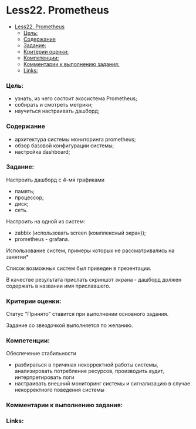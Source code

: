 # Less22. Prometheus
- [Less22. Prometheus](#less22-prometheus)
    - [Цель:](#цель)
    - [Содержание](#содержание)
    - [Задание:](#задание)
    - [Критерии оценки:](#критерии-оценки)
    - [Компетенции:](#компетенции)
    - [Комментарии к выполнению задания:](#комментарии-к-выполнению-задания)
    - [Links:](#links)

### Цель: 
- узнать, из чего состоит экосистема Prometheus;
- собирать и смотреть метрики;
- научиться настраивать дашборд;

### Содержание
- архитектура системы мониторинга prometheus;
- обзор базовой конфигурации системы;
- настройка dashboard;
### Задание:
Настроить дашборд с 4-мя графиками
  - память;
  - процессор;
  - диск;
  - сеть.

Настроить на одной из систем:
  - zabbix (использовать screen (комплексный экран));
  - prometheus - grafana.


Использование систем, примеры которых не рассматривались на занятии*

Список возможных систем был приведен в презентации.

В качестве результата прислать скриншот экрана - дашборд должен содержать в названии имя приславшего.  

### Критерии оценки:
Статус "Принято" ставится при выполнении основного задания.

Задание со звездочкой выполняется по желанию.

### Компетенции:
Обеспечение стабильности
   - разбираться в причинах некорректной работы системы, анализировать потребление ресурсов, производить аудит, интерпретировать логи
   - настраивать внешний мониторинг системы и сигнализацию в случае некорректного поведения системы
  
### Комментарии к выполнению задания:

### Links:

